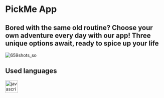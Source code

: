  <h1 style="color: "DarkSlateBlue">PickMe App</h1>

 <h2 align="left">Bored with the same old routine? Choose your own adventure every day with our app! Three unique options await, ready to spice up your life</h2>

![659shots_so](https://github.com/user-attachments/assets/12a573aa-af52-4431-bd84-a9224a4800c7)


## Used languages

<div align="left">
  <img src="https://cdn.jsdelivr.net/gh/devicons/devicon/icons/javascript/javascript-original.svg" height="40" alt="javascript logo"  />
  <img width="12" />

</div>

